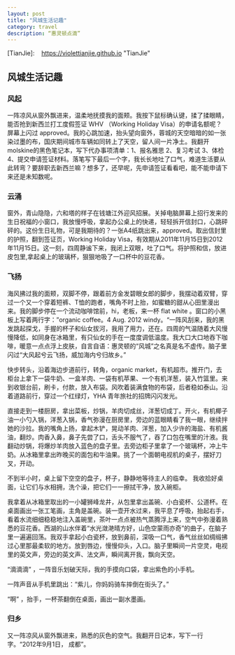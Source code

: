 ```yaml
---
layout: post
title: "风城生活记趣"
category: travel
description: “惠灵顿点滴”
---
```


[TianJie]:    https://violettianjie.github.io  "TianJie"

## 风城生活记趣

### 风起

一阵凉风从窗外飘进来，温柔地抚摸我的面颊。我按下鼠标确认键，揉了揉眼睛，能否抢到新西兰打工度假签证 WHV （Working Holiday Visa）的申请名额呢？ 屏幕上闪过 approved。我的心跳加速，抬头望向窗外，蓉城的天空暗暗的如一张染过墨的布，国庆期间城市车辆如同转上了天空，留人间一片净土。我翻开molskine的黑色笔记本，写下代办事项清单：1、报名雅思 2、复习考试 3、体检 4、提交申请签证材料。落笔写下最后一个字，我长长地吐了口气，难道生活要从此转弯？要辞职去新西兰嘛？想多了，还早呢，先申请签证看看吧，能不能申请下来还是未知数呢。

### 云涌

窗外，青山隐隐，六和塔的样子在钱塘江外迎风招展。关掉电脑屏幕上招行发来的生日祝福的小窗口，我放慢呼吸，拿起办公桌上的快递，轻轻拆开信封口，心跳砰砰的。这份生日礼物，可是我期待的？一张A4纸跳出来，approved。取出信封里的护照，翻到签证页，Working Holiday Visa，有效期从2011年11月15日到2012年11月15日。这一刻，四周静谧下来，我闭上双眼，吐了口气。将护照和信，放进皮包里,拿起桌上的玻璃杯，狠狠地吸了一口杯中的豆花香。

### 飞扬
海风拂过我的面颊，双脚不停，跟着前方金发碧眼女郎的脚步，我摆动着双臂，穿过一个又一个穿着短裤、T恤的跑者，嘴角不时上抬，如蜜糖的甜从心田里漫出来。我的脚步停在一个流动咖啡馆前，hi，老板，来一杯 flat white 。窗口的小黑板上写着两行字：”organic coffee。4 Aug. 2012 windy。“一阵风刮来，我的黑发跳起探戈，手握的杯子和仙女拔河，我用了用力，还在。四周的气温随着大风慢慢降低，如同身在冰箱里，有只仙女的手在一度度调低温度。我大口大口地吞下咖啡，暖意一点点浮上皮肤，自言自语：惠灵顿的“风城”之名真是名不虚传。脑子里闪过“大风起兮云飞扬，威加海内兮归故乡。” 

快步转头，沿着海边步道前行，转角，organic market，有机超市。推开门，去柜台上拿下一袋牛奶、一盒羊肉、一袋有机苹果、一个有机洋葱，装入竹篮里。来到收银台前，刷卡，付款，放入布袋。风吹着装满食物的布袋，后者稳如泰山。沿着道路前行，穿过一个红绿灯，YHA 青年旅社的招牌闪闪发光。

直接走到一楼厨房，拿出菜板，炒锅，羊肉切成丝，洋葱切成丁。开火，有机椰子油一小勺入锅，洋葱入锅，香气弥漫在厨房里，旁边的蓝眼睛看了我一眼，继续拌她的沙拉。我的嘴角上扬，拿起木铲，晃动羊肉、洋葱，加入少许的海盐、有机酱油，翻炒。肉香入鼻，鼻子先尝了口，舌头不服气了，吞了口包在嘴里的汁液。我翻动炒锅，将爆炒羊肉放入蓝色的盘子里。去旁边柜子里拿了一个玻璃杯，冲上牛奶。从冰箱里拿出昨晚买的面包和牛油果。挑了一个面朝电视机的桌子，摆好刀叉，开动。

不到半小时，桌上留下空空的盘子，杯子，静静地等待主人的临幸。 我收拾好桌面，让它们与水相拥，洗个澡，把它们一一擦拭干净，放入碗柜。

我拿着从冰箱里取出的一小罐狮峰龙井，从包里拿出盖碗、小白瓷杯、公道杯。在桌面画出一张工笔画，主角是盖碗。装一壶开水过来，我平息了呼吸，抬起右手，看着水流细细稳稳地注入盖碗里，茶叶一点点被热气蒸腾浮上来，空气中弥漫着熟悉的豆花香。西湖的山水伴着“水光潋滟晴方好，山色空蒙雨亦奇”的曲子，在脑子里一遍遍回荡。我双手拿起小白瓷杯，放到鼻前，深吸一口气，香气丝丝如绸缎拂过心里那最柔软的地方。放到唇边，慢慢仰头，入口。脑子里瞬间一片空灵，电视里的英文声，旁边的英文声、法文声，瞬间离开我，飘向天空。

“滴滴滴” ，一阵音乐划破天际，我的手摸向口袋，拿出紫色的小手机。

一阵声音从手机里跳出：“紫儿，你妈妈骑车摔倒在街头了。”

“啊” ，抬手，一杯茶翻倒在桌面，画出一副水墨画。

### 归乡

又一阵凉风从窗外飘进来，熟悉的灰色的空气。我翻开日记本，写下一行字。“2012年9月1日， 成都”。 

